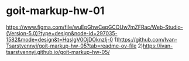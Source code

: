 # goit-markup-hw-01
https://www.figma.com/file/wuEpGhwCepGCOUw7mZFRac/Web-Studio-(Version-5.0)?type=design&node-id=297035-1582&mode=design&t=HqslgV0OjDOknzIj-0
1)https://github.com/Ivan-Tsarstvennyi/goit-markup-hw-05?tab=readme-ov-file
2)https://ivan-tsarstvennyi.github.io/goit-markup-hw-05/
